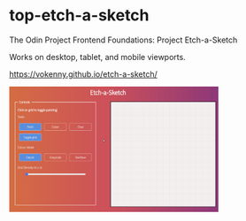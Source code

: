 # top-etch-a-sketch

The Odin Project Frontend Foundations: Project Etch-a-Sketch

Works on desktop, tablet, and mobile viewports.

https://vokenny.github.io/etch-a-sketch/

<img src="./etch-a-sketch-demo.gif" alt="etch a sketch demo" width="75%" height="auto">
